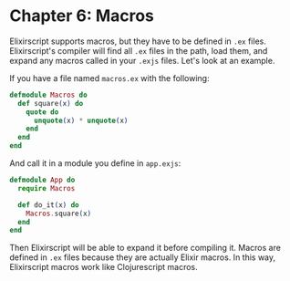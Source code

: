 # Chapter 6: Macros

Elixirscript supports macros, but they have to be defined in `.ex` files. Elixirscript's compiler will find all `.ex` files in the path, load them, and expand any macros called in your `.exjs` files. Let's look at an example.

If you have a file named `macros.ex` with the following:

```elixir
defmodule Macros do
  def square(x) do
    quote do
      unquote(x) * unquote(x)
    end
  end
end
```

And call it in a module you define in `app.exjs`:

```elixir
defmodule App do
  require Macros

  def do_it(x) do
    Macros.square(x)
  end
end
```

Then Elixirscript will be able to expand it before compiling it. Macros are defined in `.ex` files because they are actually Elixir macros. In this way, Elixirscript macros work like Clojurescript macros.